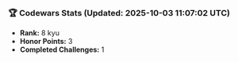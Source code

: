 ### 🏆 Codewars Stats (Updated: 2025-10-03 11:07:02 UTC)

- **Rank:** 8 kyu
- **Honor Points:** 3
- **Completed Challenges:** 1
